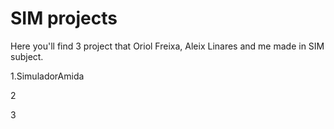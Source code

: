# SIM projects
Here you'll find 3 project that  Oriol Freixa, Aleix Linares and me made in SIM subject.

1.SimuladorAmida

2

3
